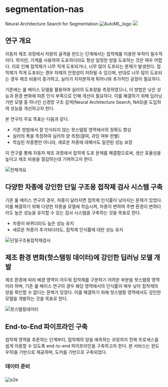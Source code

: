 # segmentation-nas
Neural Architecture Search for Segmentation
![AutoML_logo](https://github.com/CAU-AIR/segmentation-nas/assets/97182733/b5d4d63f-541b-4b71-93b8-27b6e539039b)
<a href="http://ml.cau.ac.kr/"><img src="https://img.shields.io/badge/AutoML-#004088?style=flat-square&logo=AutoML&logoColor=white"/></a>

## 연구 개요
자동차 제조 과정에서 차량의 골격을 만드는 단계에서는 접착제를 이용한 부착이 필수적이다. 하지만, 기계를 사용하여 도포하더라도 항상 일정한 양을 도포하는 것은 매우 어렵다. 이로 인해 접착제가 너무 적게 도포되거나, 너무 많이 도포되는 문제가 발생한다. 접착제가 적게 도포되는 경우 차체의 안정성이 저하될 수 있으며, 반대로 너무 많이 도포되는 경우 제조 비용이 증가하고, 실러가 지저분하게 튀어나와 추가적인 공정이 필요하다.

기존에는 룰 베이스 모델을 활용하여 실러의 도포량을 측정하였으나, 이 방법은 낮은 성능과 환경 변화에 따른 인식 부족으로 인해 개선이 필요하다. 이를 해결하기 위해 딥러닝 기반 모델 중 하나인 신경망 구조 검색(Neural Architecture Search, NAS)을 도입하여 성능을 개선하고자 한다. 

본 연구의 주요 목표는 다음과 같다.
- 기존 방법에서 잘 인식되지 않는 핫스탬핑 영역에서의 정확도 향상
- 실러의 폭을 측정하여 실러의 양 측정(결여, 과잉 여부 판별)
- 학습된 차종뿐만 아니라, 새로운 차종에 대해서도 일관된 성능 보장

이 연구를 통해 자동차 제조 과정에서 접착제 도포 문제를 해결함으로써, 생산 효율성을 높이고 제조 비용을 절감하는데 기여하고자 한다.

![전체개요](https://github.com/CAU-AIR/segmentation-nas/assets/97182733/09603fe5-c7bf-46cc-bae0-e28a95d3383f)

## 다양한 차종에 강인한 단일 구조용 접착제 검사 시스템 구축
기존 룰 베이스 연구의 경우, 차종이 달라지면 접착제 인식률이 낮아지는 문제가 있었다. 이를 해결하기 위해 다양한 차종을 모델에 학습시켜, 차종이 변하여 주변 환경이 변하더라도 높은 성능을 유지할 수 있는 검사 시스템을 구축하는 것을 목표로 한다.

- 차종이 바뀌더라도 높은 성능 유지
- 새로운 차종이 추가되더라도, 접착제 인식률에 대한 성능 유지

![단일구조용접착제검사](https://github.com/CAU-AIR/segmentation-nas/assets/97182733/2574ef87-c450-4f98-abbf-9098ea82be10)

## 제조 환경 변화(핫스탬핑 데이터)에 강인한 딥러닝 모델 개발
제조 환경에 따라 배경 영역이 어두워 접착제를 구분하기 어려운 부분을 핫스탬핑 영역이라 하며, 기존 룰 베이스 연구의 경우 해당 영역에서의 인식률이 매우 낮아 접착제의 양을 확인할 수 없다는 문제가 있었다. 이를 해결하기 위해 핫스탬핑 영역에서도 강인한 모델을 개발하는 것을 목표로 한다.


![핫스탬핑데이터](https://github.com/CAU-AIR/segmentation-nas/assets/97182733/4a2b789e-c739-43b5-9123-7d26438f6660)

## End-to-End 파이프라인 구축
접착제 영역을 추론하는 단계부터, 접착제의 양을 예측하는 과정까지 전체 프로세스를 쉽게 이용할 수 있도록 end-to-end 파이프라인을 구축하고자 한다.
본 서비스는 윈도우10을 기반으로 제공하며, 도커를 기반으로 구축되었다.

### 데이터 준비

### 

![e2e](https://github.com/CAU-AIR/segmentation-nas/assets/97182733/ac9dba64-54c4-4882-8cfb-0bc7bf21066a)
